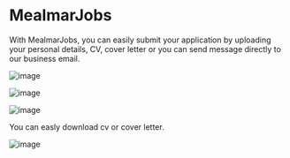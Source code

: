 # MealmarJobs

With MealmarJobs, you can easily submit your application by uploading your personal details, CV, cover letter or you can send message directly to our business email. 

![image](https://user-images.githubusercontent.com/110817419/230411885-1f61be38-41c5-435b-bd16-10a7f78c5953.png)

![image](https://user-images.githubusercontent.com/110817419/230412416-643bb251-e911-47ee-bf0a-807ea53138c4.png)

![image](https://user-images.githubusercontent.com/110817419/230412742-45611b77-b799-40cb-83dd-305b8aab4dc0.png)

You can easly download cv or cover letter.

![image](https://user-images.githubusercontent.com/110817419/230412971-8a92e95d-e1b8-4a53-b7e2-cebc2096729b.png)

